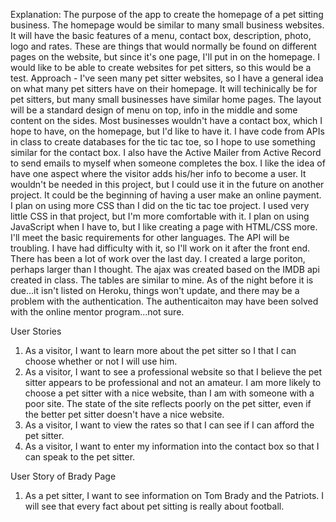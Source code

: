 Explanation: The purpose of the app to create the homepage of a pet sitting business.  The homepage would be similar to many small business websites.  It will have the basic features of a menu, contact box, description, photo, logo and rates.  These are things that would normally be found on different pages on the website, but since it's one page, I'll put in on the homepage.
I would like to be able to create websites for pet sitters, so this would be a test.
Approach - I've seen many pet sitter websites, so I have a general idea on what many pet sitters have on their homepage.  It will techinically be for pet sitters, but many small businesses have similar home pages.  The layout will be a standard design of menu on top, info in the middle and some content on the sides.  Most businesses wouldn't have a contact box, which I hope to have, on the homepage, but I'd like to have it.
I have code from APIs in class to create databases for the tic tac toe, so I hope to use something similar for the contact box.  I also have the Active Mailer from Active Record to send emails to myself when someone completes the box.
I like the idea of have one aspect where the visitor adds his/her info to become a user.  It wouldn't be needed in this project, but I could use it in the future on another project.  It could be the beginning of having a user make an online payment.
I plan on using more CSS than I did on the tic tac toe project.  I used very little CSS in that project, but I'm more comfortable with it.  I plan on using JavaScript when I have to, but I like creating a page with HTML/CSS more.  I'll meet the basic requirements for other languages.
The API will be troubling.  I have had difficulty with it, so I'll work on it after the front end.
There has been a lot of work over the last day.  I created a large poriton, perhaps larger than I thought.  The ajax was created based on the IMDB api created in class.  The tables are similar to mine.
As of the night before it is due...it isn't listed on Heroku, things won't update, and there may be a problem with the authentication.  The authenticaiton may have been solved with the online mentor program...not sure.

User Stories
1.  As a visitor, I want to learn more about the pet sitter so I that I can choose whether or not I will use him.
2. As a visitor, I want to see a professional website so that I believe the pet sitter appears to be professional and not an amateur.  I am more likely to choose a pet sitter with a nice website, than I am with someone with a poor site.  The state of the site reflects poorly on the pet sitter, even if the better pet sitter doesn't have a nice website.
3. As a visitor, I want to view the rates so that I can see if I can afford the pet sitter.
4. As a visitor, I want to enter my information into the contact box so that I can speak to the pet sitter.

User Story of Brady Page
1.  As a pet sitter, I want to see information on Tom Brady and the Patriots.  I will see that every fact about pet sitting is really about football.
